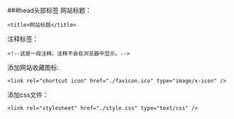 ###head头部标签
网站标题：

    <title>网站标题</title>

注释标签：

    <!--这是一段注释。注释不会在浏览器中显示。-->

添加网站收藏图标:

    <link rel="shortcut icon" href="./favicon.ico" type="image/x-icon" />

添加css文件：

    <link rel="stylesheet" href="./style.css" type="text/css" />

